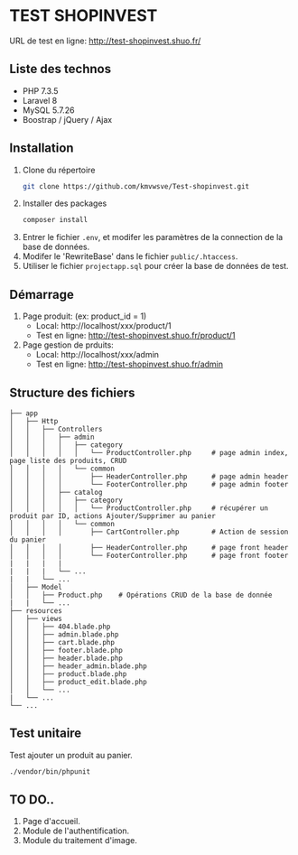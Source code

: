 # TEST SHOPINVEST
URL de test en ligne: http://test-shopinvest.shuo.fr/

## Liste des technos
- PHP 7.3.5
- Laravel 8
- MySQL 5.7.26
- Boostrap / jQuery / Ajax


## Installation

1. Clone du répertoire
   ```sh
   git clone https://github.com/kmvwsve/Test-shopinvest.git
   ```
2. Installer des packages
   ```sh
   composer install
   ```
3. Entrer le fichier `.env`, et modifer les paramètres de la connection de la base de données.
4. Modifer le 'RewriteBase' dans le fichier `public/.htaccess`.
5. Utiliser le fichier  `projectapp.sql` pour créer la base de données de test.
## Démarrage
1. Page produit: (ex: product_id = 1)
    - Local: http://localhost/xxx/product/1
    - Test en ligne: http://test-shopinvest.shuo.fr/product/1
2. Page gestion de prduits:
    - Local: http://localhost/xxx/admin
    - Test en ligne: http://test-shopinvest.shuo.fr/admin
## Structure des fichiers
    ├── app                    
    │   ├── Http             
    │   │   ├── Controllers              
    │   │   │   ├── admin              
    │   │   │   │   ├── category              
    │   │   │   │   │   └── ProductController.php     # page admin index, page liste des produits, CRUD
    │   │   │   │   └── common              
    │   │   │   │       ├── HeaderController.php      # page admin header
    │   │   │   │       └── FooterController.php      # page admin footer
    │   │   │   ├── catalog              
    │   │   │   │   ├── category              
    │   │   │   │   │   └── ProductController.php     # récupérer un produit par ID, actions Ajouter/Supprimer au panier
    │   │   │   │   └── common     
    │   │   │   │       ├── CartController.php        # Action de session du panier
    │   │   │   │       ├── HeaderController.php      # page front header
    │   │   │   │       └── FooterController.php      # page front footer
    |   |   |   |    
    |   |   |   └── ...
    |   |   └── ...
    │   ├── Model              
    │   │   ├── Product.php    # Opérations CRUD de la base de donnée 
    |   |   └── ...
    ├── resources
    │   ├── views              
    │   │   ├── 404.blade.php
    │   │   ├── admin.blade.php
    │   │   ├── cart.blade.php
    │   │   ├── footer.blade.php
    │   │   ├── header.blade.php
    │   │   ├── header_admin.blade.php
    │   │   ├── product.blade.php
    │   │   ├── product_edit.blade.php
    │   │   └── ...
    |   └── ...
    └── ...
## Test unitaire
Test ajouter un produit au panier.
   ```sh
   ./vendor/bin/phpunit
   ```
## TO DO..
1. Page d'accueil.
1. Module de l'authentification.
2. Module du traitement d'image.
